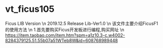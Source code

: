 # vt_ficus105
Ficus LIB Version \n
2019.12.5 Release Lib-Ver1.0 \n
该文件主要介绍FicusF1的使用方法 \n
1.首先要购买Ficus开发板进行编程,购买网址 \n https://item.taobao.com/item.htm?spm=a1z10.3-c.w4002-8284379125.51.55b07a51WTeb8W&id=608768989448
